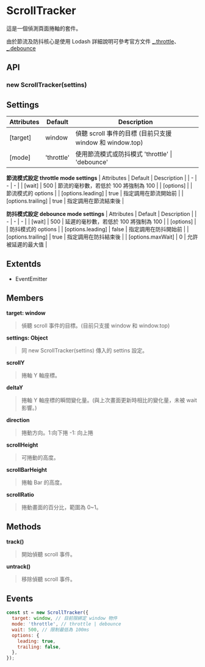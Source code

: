 # ScrollTracker

這是一個偵測頁面捲軸的套件。

由於節流及防抖核心是使用 Lodash 詳細說明可參考官方文件 [_.throttle](https://www.lodashjs.com/docs/lodash.throttle)、[_.debounce](https://www.lodashjs.com/docs/lodash.debounce)

## API

### new ScrollTracker(settins)

## Settings
| Attributes | Default | Description | 
| - | - | - |
| [target] | window | 偵聽 scroll 事件的目標 (目前只支援 window 和 window.top) |
| [mode] | 'throttle' | 使用節流模式或防抖模式 'throttle' \| 'debounce' |

**節流模式設定 throttle mode settings**
| Attributes | Default | Description | 
| - | - | - |
| [wait] | 500 | 節流的毫秒數，若低於 100 將強制為 100 |
| [options] |  | 節流模式的 options |
| [options.leading] | true | 指定調用在節流開始前 |
| [options.trailing] | true | 指定調用在節流結束後 |

**防抖模式設定 debounce mode settings**
| Attributes | Default | Description | 
| - | - | - |
| [wait] | 500 | 延遲的毫秒數，若低於 100 將強制為 100 |
| [options] |  | 防抖模式的 options |
| [options.leading] | false | 指定調用在防抖開始前 |
| [options.trailing] | true | 指定調用在防抖結束後 |
| [options.maxWait] | 0 | 允許被延遲的最大值 |

## Extentds
-  EventEmitter

## Members

**target: window**
> 偵聽 scroll 事件的目標。(目前只支援 window 和 window.top)

**settings: Object**
> 同 new ScrollTracker(settins) 傳入的 settins 設定。

**scrollY**
> 捲軸 Y 軸座標。

**deltaY**
> 捲軸 Y 軸座標的瞬間變化量。(與上次畫面更新時相比的變化量，未被 wait 影響。)

**direction**
> 捲動方向。1:向下捲 -1: 向上捲

**scrollHeight**
> 可捲動的高度。

**scrollBarHeight**
> 捲軸 Bar 的高度。

**scrollRatio**
> 捲動畫面的百分比，範圍為 0~1。
## Methods
**track()**
> 開始偵聽 scroll 事件。

**untrack()**
> 移除偵聽 scroll 事件。

## Events

```js
const st = new ScrollTracker({
  target: window, // 目前限綁定 window 物件
  mode: 'throttle', // throttle | debounce
  wait: 500, // 限制最低為 100ms
  options: {
    leading: true,
    trailing: false,
  },
});
```

